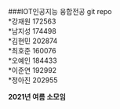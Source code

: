 ###IOT인공지능 융합전공 git repo   
*강재원 172563   
*남지성 174498   
*김현민 202874   
*최호준 160076   
*오예인 184433   
*이준연 192992   
*정아진 202955   


__2021년 여름 소모임__

